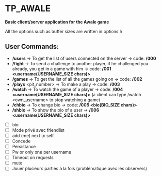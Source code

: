 # TP_AWALE
**Basic client/server application for the Awale game**

All the options such as buffer sizes are written in options.h

## User Commands:
- **/users** -> To get the list of users connected on the server -> code: **/000**
- **/fight** <username> -> To send a challenge to another player, if he challenged you already, you get in a game with him -> code: **/001 <username(USERNAME_SIZE chars)>**
- **/games** -> To get the list of all the games going on -> code: **/002**
- **/plays** <pit_number> -> To make a play -> code: **/003**
- **/watch** <username> -> To watch the game of a player -> code: **/004 <username(USERNAME_SIZE chars)>** (a client can type /watch <own_username> to stop watching a game)
- **/chbio** <bio> -> To change bio -> code: **/005 <bio(BIO_SIZE chars)>**
- **/shbio** <username> -> To show the bio of a user -> **/006 <username(USERNAME_SIZE chars)>**

- [ ] bio
- [ ] Mode privé avec friendlist
- [ ] add (me) next to self
- [ ] Concede
- [ ] Persistance
- [ ] Pw or only one per username
- [ ] Timeout on requests
- [ ] mute
- [ ] Jouer plusieurs parties à la fois (problématique avec les observers)
